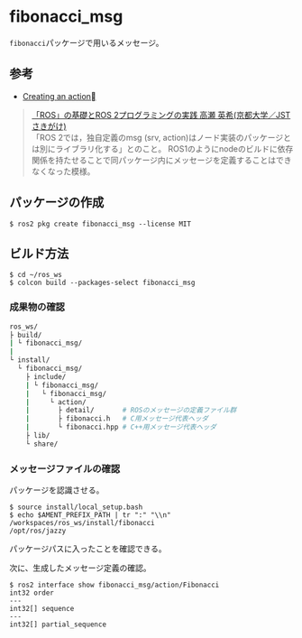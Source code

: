 # fibonacci_msg

`fibonacci`パッケージで用いるメッセージ。

## 参考

- [Creating an action](https://docs.ros.org/en/jazzy/Tutorials/Intermediate/Creating-an-Action.html#creating-an-action)

> [「ROS」の基礎とROS 2プログラミングの実践 ⾼瀬 英希(京都⼤学／JSTさきがけ)](http://lab3.kuis.kyoto-u.ac.jp/~takase/ros/4dashing.pdf)  
> 「ROS 2では，独⾃定義のmsg (srv, action)はノード実装のパッケージとは別にライブラリ化する」とのこと。
> ROS1のようにnodeのビルドに依存関係を持たせることで同パッケージ内にメッセージを定義することはできなくなった模様。

## パッケージの作成

```console
$ ros2 pkg create fibonacci_msg --license MIT
```

## ビルド方法

```console
$ cd ~/ros_ws
$ colcon build --packages-select fibonacci_msg
```

### 成果物の確認

```bash
ros_ws/
├ build/
| └ fibonacci_msg/
|
└ install/
  └ fibonacci_msg/
    ├ include/
    | └ fibonacci_msg/
    |   └ fibonacci_msg/
    |     └ action/
    |       ├ detail/       # ROSのメッセージの定義ファイル群
    |       ├ fibonacci.h   # C用メッセージ代表ヘッダ
    |       └ fibonacci.hpp # C++用メッセージ代表ヘッダ
    ├ lib/
    └ share/
```

### メッセージファイルの確認

パッケージを認識させる。

```console
$ source install/local_setup.bash
$ echo $AMENT_PREFIX_PATH | tr ":" "\\n"
/workspaces/ros_ws/install/fibonacci
/opt/ros/jazzy
```

パッケージパスに入ったことを確認できる。

次に、生成したメッセージ定義の確認。

```console
$ ros2 interface show fibonacci_msg/action/Fibonacci
int32 order
---
int32[] sequence
---
int32[] partial_sequence
```
